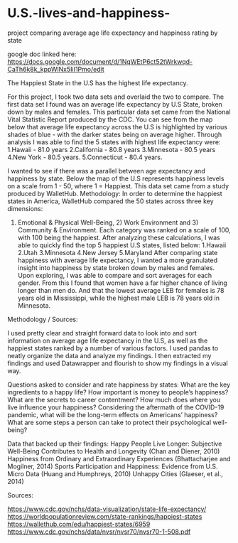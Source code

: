 # U.S.-lives-and-happiness-
project comparing average age life expectancy and happiness rating by state

google doc linked here: https://docs.google.com/document/d/1NqWEtP6ct52tWrkwqd-CaTh6k8k_kppWlNx5IiI1Pmo/edit

The Happiest State in the U.S has the highest life expectancy.

For this project, I took two data sets and overlaid the two to compare. The first data set I found was an average life expectancy by U.S State, 
broken down by males and females. This particular data set came from the National Vital Statistic Report produced by the CDC. You can see from the
map below that average life expectancy across the U.S is highlighted by various shades of blue - with the darker states being on average higher. 
Through analysis I was able to find the 5 states with highest life expectancy were:
1.Hawaii - 81.0 years
2.California - 80.8 years
3.Minnesota - 80.5 years
4.New York - 80.5 years.
5.Connecticut - 80.4 years.

I wanted to see if there was a parallel between age expectancy and happiness by state. Below the map of the U.S represents happiness levels on a 
scale from 1 - 50, where 1 = Happiest. This data set came from a study produced by WalletHub. 
Methodology:
In order to determine the happiest states in America, WalletHub compared the 50 states across three key dimensions: 
1) Emotional & Physical Well-Being, 2) Work Environment and 3) Community & Environment. Each category was ranked on a scale 
of 100, with 100 being the happiest. After analyzing these calculations, I was able to quickly find the top 5 happiest U.S states, listed below:
1.Hawaii
2.Utah 
3.Minnesota
4.New Jersey
5.Maryland 
After comparing state happiness with average life expectancy, I wanted a more granulated insight into happiness by state broken down by males and females. 
Upon exploring, I  was able to compare and sort averages for each gender. From this I found that women have a far higher chance of living 
longer than men do. And that the lowest average LEB for females is 78 years old in Mississippi, while the highest male LEB is 78 years old in Minnesota.

Methodology / Sources: 

I used pretty clear and straight forward data to look into and sort information on average age life expectancy in the U.S, 
as well as the happiest states ranked by a number of various factors. I used pandas to neatly organize the data and analyze my findings. 
I then extracted my findings and used Datawrapper and flourish to show my findings in a visual way. 

Questions asked to consider and rate happiness by states:
What are the key ingredients to a happy life?
How important is money to people’s happiness?
What are the secrets to career contentment?
How much does where you live influence your happiness?
Considering the aftermath of the COVID-19 pandemic, what will be the long-term effects on Americans’ happiness? 
What are some steps a person can take to protect their psychological well-being?
	
Data that backed up their findings:
Happy People Live Longer: Subjective Well-Being Contributes to Health and Longevity (Chan and Diener, 2010)
Happiness from Ordinary and Extraordinary Experiences (Bhattacharjee and Mogilner, 2014)
Sports Participation and Happiness: Evidence from U.S. Micro Data (Huang and Humphreys, 2010)
Unhappy Cities (Glaeser, et al., 2014)


Sources:

https://www.cdc.gov/nchs/data-visualization/state-life-expectancy/
https://worldpopulationreview.com/state-rankings/happiest-states
https://wallethub.com/edu/happiest-states/6959
https://www.cdc.gov/nchs/data/nvsr/nvsr70/nvsr70-1-508.pdf
